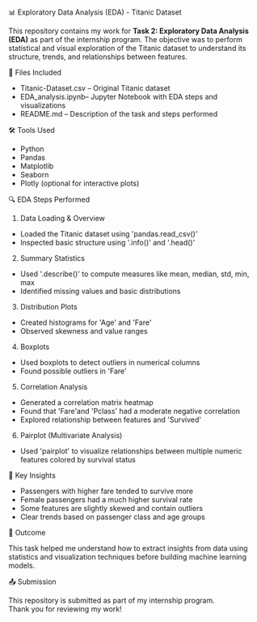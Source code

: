 📊 Exploratory Data Analysis (EDA) - Titanic Dataset

This repository contains my work for **Task 2: Exploratory Data Analysis (EDA)** as part of the internship program. The objective was to perform statistical and visual exploration of the Titanic dataset to understand its structure, trends, and relationships between features.


📁 Files Included

- Titanic-Dataset.csv – Original Titanic dataset
- EDA_analysis.ipynb– Jupyter Notebook with EDA steps and visualizations
- README.md – Description of the task and steps performed


 🛠 Tools Used

- Python
- Pandas
- Matplotlib
- Seaborn
- Plotly (optional for interactive plots)


 🔍 EDA Steps Performed

 1. Data Loading & Overview
- Loaded the Titanic dataset using 'pandas.read_csv()'
- Inspected basic structure using '.info()' and '.head()'

 2. Summary Statistics
- Used '.describe()' to compute measures like mean, median, std, min, max
- Identified missing values and basic distributions

 3. Distribution Plots
- Created histograms for 'Age' and 'Fare'
- Observed skewness and value ranges

4. Boxplots
- Used boxplots to detect outliers in numerical columns
- Found possible outliers in 'Fare'

 5. Correlation Analysis
- Generated a correlation matrix heatmap
- Found that 'Fare'and 'Pclass' had a moderate negative correlation
- Explored relationship between features and 'Survived'

 6. Pairplot (Multivariate Analysis)
- Used 'pairplot' to visualize relationships between multiple numeric features colored by survival status


🧠 Key Insights

- Passengers with higher fare tended to survive more
- Female passengers had a much higher survival rate
- Some features are slightly skewed and contain outliers
- Clear trends based on passenger class and age groups


🎯 Outcome

This task helped me understand how to extract insights from data using statistics and visualization techniques before building machine learning models.

📤 Submission

This repository is submitted as part of my internship program.  
Thank you for reviewing my work!
